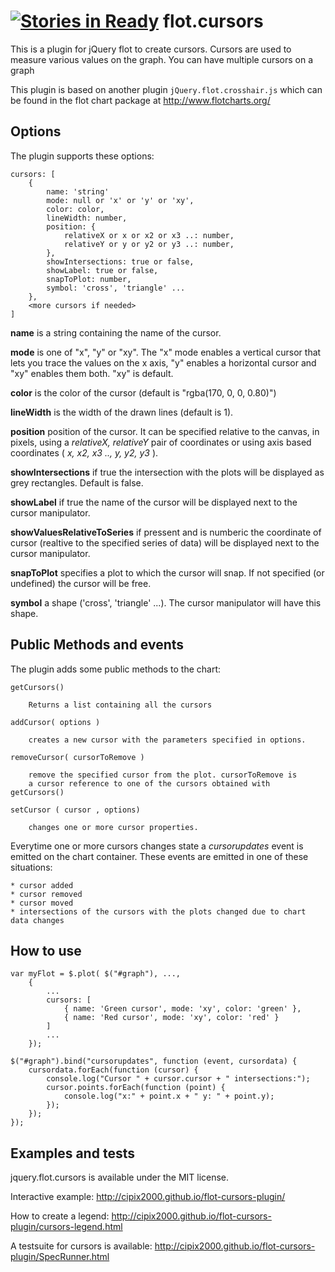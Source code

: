 [![Stories in Ready](https://badge.waffle.io/cipix2000/flot-cursors-plugin.png?label=ready&title=Ready)](https://waffle.io/cipix2000/flot-cursors-plugin)
flot.cursors
============

This is a plugin for jQuery flot to create cursors. Cursors are used to measure various values on the graph. You can have multiple cursors on a graph

This plugin is based on another plugin `jQuery.flot.crosshair.js` which can be found in the flot chart package at <http://www.flotcharts.org/>

Options
-------

The plugin supports these options:

    cursors: [
        {
            name: 'string'
            mode: null or 'x' or 'y' or 'xy',
            color: color,
            lineWidth: number,
            position: {
                relativeX or x or x2 or x3 ..: number,
                relativeY or y or y2 or y3 ..: number,
            },
            showIntersections: true or false,
            showLabel: true or false,
            snapToPlot: number,
            symbol: 'cross', 'triangle' ...
        },
        <more cursors if needed>
    ]

**name** is a string containing the name of the cursor.

**mode** is one of "x", "y" or "xy". The "x" mode enables a vertical
cursor that lets you trace the values on the x axis, "y" enables a
horizontal cursor and "xy" enables them both. "xy" is default.

**color** is the color of the cursor (default is "rgba(170, 0, 0, 0.80)")

**lineWidth** is the width of the drawn lines (default is 1).

**position** position of the cursor. It can be specified relative to the canvas, in pixels, 
using a *relativeX, relativeY* pair of coordinates or using axis based coordinates 
( *x, x2, x3 .., y, y2, y3* ).

**showIntersections** if true the intersection with the plots will be displayed as grey
rectangles. Default is false.

**showLabel** if true the name of the cursor will be displayed next to the cursor manipulator.

**showValuesRelativeToSeries** if pressent and is numberic the coordinate of cursor (realtive to the specified series of data) will be displayed next to the cursor manipulator.

**snapToPlot** specifies a plot to which the cursor will snap. If not specified (or undefined) the cursor 
will be free.

**symbol** a shape ('cross', 'triangle' ...). The cursor manipulator will have this shape.


Public Methods and events
-------------------------


The plugin adds some public methods to the chart:

    getCursors()
    
        Returns a list containing all the cursors

    addCursor( options )
    
        creates a new cursor with the parameters specified in options.

    removeCursor( cursorToRemove )

        remove the specified cursor from the plot. cursorToRemove is
        a cursor reference to one of the cursors obtained with getCursors()

    setCursor ( cursor , options)

        changes one or more cursor properties.

Everytime one or more cursors changes state a *cursorupdates* event is emitted on the chart container.
These events are emitted in one of these situations:

    * cursor added
    * cursor removed
    * cursor moved
    * intersections of the cursors with the plots changed due to chart data changes 


How to use
----------

    var myFlot = $.plot( $("#graph"), ...,
        {
            ...
            cursors: [
                { name: 'Green cursor', mode: 'xy', color: 'green' },
                { name: 'Red cursor', mode: 'xy', color: 'red' }
            ]
            ...
        });

    $("#graph").bind("cursorupdates", function (event, cursordata) {
        cursordata.forEach(function (cursor) {
            console.log("Cursor " + cursor.cursor + " intersections:");
            cursor.points.forEach(function (point) {
                console.log("x:" + point.x + " y: " + point.y);
            });
        });
    });
    
Examples and tests
------------------

jquery.flot.cursors is available under the MIT license.

Interactive example: <http://cipix2000.github.io/flot-cursors-plugin/>

How to create a legend: <http://cipix2000.github.io/flot-cursors-plugin/cursors-legend.html>

A testsuite for cursors is available: <http://cipix2000.github.io/flot-cursors-plugin/SpecRunner.html>
